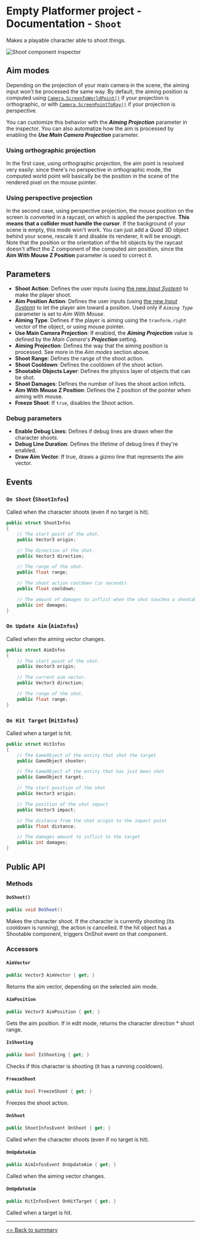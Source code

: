 # Empty Platformer project - Documentation - `Shoot`

Makes a playable character able to shoot things.

![`Shoot` component inspector](./images/shoot.png)

## Aim modes

Depending on the projection of your main camera in the scene, the aiming input won't be processed the same way. By default, the aiming position is computed using [`Camera.ScreenToWorldPoint()`](https://docs.unity3d.com/ScriptReference/Camera.ScreenToWorldPoint.html) if your projection is orthographic, or with [`Camera.ScreenPointToRay()`](https://docs.unity3d.com/ScriptReference/Camera.ScreenPointToRay.html) if your projection is perspective.

You can customize this behavior with the ***Aiming Projection*** parameter in the inspector. You can also automatize how the aim is processed by enabling the ***Use Main Camera Projection*** parameter.

### Using orthographic projection

In the first case, using orthographic projection, the aim point is resolved very easily: since there's no perspective in orthographic mode, the computed world point will basically be the position in the scene of the rendered pixel on the mouse pointer.

### Using perspective projection

In the second case, using perspective projection, the mouse position on the screen is converted in a raycast, on which is applied the perspective. **This means that a collider must handle the cursor**. If the background of your scene is empty, this mode won't work. You can just add a *Quad* 3D object behind your scene, rescale it and disable its renderer, it will be enough. Note that the position or the orientation of the hit objects by the raycast doesn't affect the Z component of the computed aim position, since the **Aim With Mouse Z Position** parameter is used to correct it.

## Parameters

- **Shoot Action**: Defines the user inputs (using [the new *Input System*](https://docs.unity3d.com/Packages/com.unity.inputsystem@1.0)) to make the player shoot.
- **Aim Position Action**: Defines the user inputs (using [the new *Input System*](https://docs.unity3d.com/Packages/com.unity.inputsystem@1.0)) to let the player aim toward a position. Used only if *`Aiming Type`* parameter is set to *Aim With Mouse*.
- **Aiming Type**: Defines if the player is aiming using the `tranform.right` vector of the object, or using mouse pointer.
- **Use Main Camera Projection**: If enabled, the ***Aiming Projection*** value is defined by the *Main Camera*'s ***Projection*** setting.
- **Aiming Projection**: Defines the way that the aiming position is processed. See more in the *Aim modes* section above.
- **Shoot Range**: Defines the range of the shoot action.
- **Shoot Cooldown**: Defines the cooldown of the shoot action.
- **Shootable Objects Layer**: Defines the physics layer of objects that can be shot.
- **Shoot Damages**: Defines the number of lives the shoot action inflcts.
- **Aim With Mouse Z Position**: Defines the Z position of the pointer when aiming with mouse.
- **Freeze Shoot**: If `true`, disables the Shoot action.

### Debug parameters

- **Enable Debug Lines**: Defines if debug lines are drawn when the character shoots.
- **Debug Line Duration**: Defines the lifetime of debug lines if they're enabled.
- **Draw Aim Vector**: If true, draws a gizmo line that represents the aim vector.

## Events

### `On Shoot` (`ShootInfos`)

Called when the character shoots (even if no target is hit).

```cs
public struct ShootInfos
{
	// The start point of the shot.
	public Vector3 origin;

	// The direction of the shot.
	public Vector3 direction;

	// The range of the shot.
	public float range;

	// The shoot action cooldown (in seconds).
	public float cooldown;

	// The amount of damages to inflict when the shot touches a shootable entity.
	public int damages;
}
```

### `On Update Aim` (`AimInfos`)

Called when the aiming vector changes.

```cs
public struct AimInfos
{
    // The start point of the shot.
    public Vector3 origin;

    // The current aim vector.
    public Vector3 direction;

    // The range of the shot.
    public float range;
}
```

### `On Hit Target` (`HitInfos`)

Called when a target is hit.

```cs
public struct HitInfos
{
	// The GameObject of the entity that shot the target
	public GameObject shooter;

	// The GameObject of the entity that has just been shot
	public GameObject target;

	// The start position of the shot
	public Vector3 origin;

	// The position of the shot impact
    public Vector3 impact;

	// The distance from the shot origin to the impact point
    public float distance;

	// The damages amount to inflict to the target
	public int damages;
}
```

## Public API

### Methods

#### `DoShoot()`

```cs
public void DoShoot()
```

Makes the character shoot. If the character is currently shooting (its cooldown is running), the action is cancelled. If the hit object has a Shootable component, triggers OnShot event on that component.

### Accessors

#### `AimVector`

```cs
public Vector3 AimVector { get; }
```

Returns the aim vector, depending on the selected aim mode.

#### `AimPosition`

```cs
public Vector3 AimPosition { get; }
```

Gets the aim position. If in edit mode, returns the character direction * shoot range.

#### `IsShooting`

```cs
public bool IsShooting { get; }
```

Checks if this character is shooting (it has a running cooldown).

#### `FreezeShoot`

```cs
public bool FreezeShoot { get; }
```

Freezes the shoot action.

#### `OnShoot`

```cs
public ShootInfosEvent OnShoot { get; }
```

Called when the character shoots (even if no target is hit).

#### `OnUpdateAim`

```cs
public AimInfosEvent OnUpdateAim { get; }
```

Called when the aiming vector changes.

#### `OnUpdateAim`

```cs
public HitInfosEvent OnHitTarget { get; }
```

Called when a target is hit.

---

[<= Back to summary](./README.md)